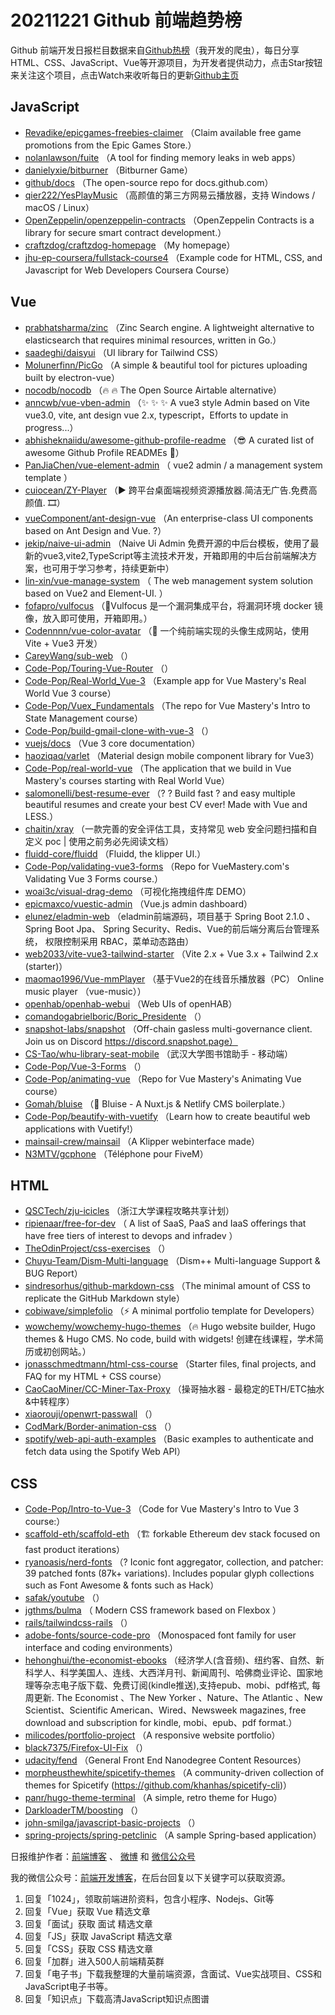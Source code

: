 # 20211221 Github 前端趋势榜

Github 前端开发日报栏目数据来自[Github热榜](https://github.qdkfweb.cn/)（我开发的爬虫），每日分享HTML、CSS、JavaScript、Vue等开源项目，为开发者提供动力，点击Star按钮来关注这个项目，点击Watch来收听每日的更新[Github主页](https://github.com/kujian/githubTrending)
## JavaScript

* [Revadike/epicgames-freebies-claimer](https://github.com/Revadike/epicgames-freebies-claimer) （Claim available free game promotions from the Epic Games Store.）
* [nolanlawson/fuite](https://github.com/nolanlawson/fuite) （A tool for finding memory leaks in web apps）
* [danielyxie/bitburner](https://github.com/danielyxie/bitburner) （Bitburner Game）
* [github/docs](https://github.com/github/docs) （The open-source repo for docs.github.com）
* [qier222/YesPlayMusic](https://github.com/qier222/YesPlayMusic) （高颜值的第三方网易云播放器，支持 Windows / macOS / Linux）
* [OpenZeppelin/openzeppelin-contracts](https://github.com/OpenZeppelin/openzeppelin-contracts) （OpenZeppelin Contracts is a library for secure smart contract development.）
* [craftzdog/craftzdog-homepage](https://github.com/craftzdog/craftzdog-homepage) （My homepage）
* [jhu-ep-coursera/fullstack-course4](https://github.com/jhu-ep-coursera/fullstack-course4) （Example code for HTML, CSS, and Javascript for Web Developers Coursera Course）

## Vue

* [prabhatsharma/zinc](https://github.com/prabhatsharma/zinc) （Zinc Search engine. A lightweight alternative to elasticsearch that requires minimal resources, written in Go.）
* [saadeghi/daisyui](https://github.com/saadeghi/daisyui) （UI library for Tailwind CSS）
* [Molunerfinn/PicGo](https://github.com/Molunerfinn/PicGo) （A simple &amp; beautiful tool for pictures uploading built by electron-vue）
* [nocodb/nocodb](https://github.com/nocodb/nocodb) （&#x1f525; &#x1f525; The Open Source Airtable alternative）
* [anncwb/vue-vben-admin](https://github.com/anncwb/vue-vben-admin) （&#x2728; &#x2728; &#x2728; A vue3 style Admin based on Vite vue3.0, vite, ant design vue 2.x, typescript，Efforts to update in progress...）
* [abhisheknaiidu/awesome-github-profile-readme](https://github.com/abhisheknaiidu/awesome-github-profile-readme) （&#x1f60e; A curated list of awesome Github Profile READMEs &#x1f4dd;）
* [PanJiaChen/vue-element-admin](https://github.com/PanJiaChen/vue-element-admin) （
        vue2 admin / a management system template
      ）
* [cuiocean/ZY-Player](https://github.com/cuiocean/ZY-Player) （&#x25b6;&#xfe0f; 跨平台桌面端视频资源播放器.简洁无广告.免费高颜值. &#x1f39e;）
* [vueComponent/ant-design-vue](https://github.com/vueComponent/ant-design-vue) （An enterprise-class UI components based on Ant Design and Vue. ?）
* [jekip/naive-ui-admin](https://github.com/jekip/naive-ui-admin) （Naive Ui Admin 免费开源的中后台模板，使用了最新的vue3,vite2,TypeScript等主流技术开发，开箱即用的中后台前端解决方案，也可用于学习参考，持续更新中）
* [lin-xin/vue-manage-system](https://github.com/lin-xin/vue-manage-system) （
        The web management system solution based on Vue2 and Element-UI.
      ）
* [fofapro/vulfocus](https://github.com/fofapro/vulfocus) （&#x1f680;Vulfocus 是一个漏洞集成平台，将漏洞环境 docker 镜像，放入即可使用，开箱即用。）
* [Codennnn/vue-color-avatar](https://github.com/Codennnn/vue-color-avatar) （&#x1f973; 一个纯前端实现的头像生成网站，使用 Vite + Vue3 开发）
* [CareyWang/sub-web](https://github.com/CareyWang/sub-web) （）
* [Code-Pop/Touring-Vue-Router](https://github.com/Code-Pop/Touring-Vue-Router) （）
* [Code-Pop/Real-World_Vue-3](https://github.com/Code-Pop/Real-World_Vue-3) （Example app for Vue Mastery's Real World Vue 3 course）
* [Code-Pop/Vuex_Fundamentals](https://github.com/Code-Pop/Vuex_Fundamentals) （The repo for Vue Mastery's Intro to State Management course）
* [Code-Pop/build-gmail-clone-with-vue-3](https://github.com/Code-Pop/build-gmail-clone-with-vue-3) （）
* [vuejs/docs](https://github.com/vuejs/docs) （Vue 3 core documentation）
* [haoziqaq/varlet](https://github.com/haoziqaq/varlet) （Material design mobile component library for Vue3）
* [Code-Pop/real-world-vue](https://github.com/Code-Pop/real-world-vue) （The application that we build in Vue Mastery's courses starting with Real World Vue）
* [salomonelli/best-resume-ever](https://github.com/salomonelli/best-resume-ever) （? ? Build fast ? and easy multiple beautiful resumes and create your best CV ever! Made with Vue and LESS.）
* [chaitin/xray](https://github.com/chaitin/xray) （一款完善的安全评估工具，支持常见 web 安全问题扫描和自定义 poc | 使用之前务必先阅读文档）
* [fluidd-core/fluidd](https://github.com/fluidd-core/fluidd) （Fluidd, the klipper UI.）
* [Code-Pop/validating-vue3-forms](https://github.com/Code-Pop/validating-vue3-forms) （Repo for VueMastery.com's Validating Vue 3 Forms course.）
* [woai3c/visual-drag-demo](https://github.com/woai3c/visual-drag-demo) （可视化拖拽组件库 DEMO）
* [epicmaxco/vuestic-admin](https://github.com/epicmaxco/vuestic-admin) （Vue.js admin dashboard）
* [elunez/eladmin-web](https://github.com/elunez/eladmin-web) （eladmin前端源码，项目基于 Spring Boot 2.1.0 、 Spring Boot Jpa、 Spring Security、Redis、Vue的前后端分离后台管理系统， 权限控制采用 RBAC，菜单动态路由）
* [web2033/vite-vue3-tailwind-starter](https://github.com/web2033/vite-vue3-tailwind-starter) （Vite 2.x + Vue 3.x + Tailwind 2.x (starter)）
* [maomao1996/Vue-mmPlayer](https://github.com/maomao1996/Vue-mmPlayer) （基于Vue2的在线音乐播放器（PC） Online music player （vue-music））
* [openhab/openhab-webui](https://github.com/openhab/openhab-webui) （Web UIs of openHAB）
* [comandogabrielboric/Boric_Presidente](https://github.com/comandogabrielboric/Boric_Presidente) （）
* [snapshot-labs/snapshot](https://github.com/snapshot-labs/snapshot) （Off-chain gasless multi-governance client. Join us on Discord https://discord.snapshot.page）
* [CS-Tao/whu-library-seat-mobile](https://github.com/CS-Tao/whu-library-seat-mobile) （武汉大学图书馆助手 - 移动端）
* [Code-Pop/Vue-3-Forms](https://github.com/Code-Pop/Vue-3-Forms) （）
* [Code-Pop/animating-vue](https://github.com/Code-Pop/animating-vue) （Repo for Vue Mastery's Animating Vue course）
* [Gomah/bluise](https://github.com/Gomah/bluise) （&#x1f344; Bluise - A Nuxt.js &amp; Netlify CMS boilerplate.）
* [Code-Pop/beautify-with-vuetify](https://github.com/Code-Pop/beautify-with-vuetify) （Learn how to create beautiful web applications with Vuetify!）
* [mainsail-crew/mainsail](https://github.com/mainsail-crew/mainsail) （A Klipper webinterface made）
* [N3MTV/gcphone](https://github.com/N3MTV/gcphone) （Téléphone pour FiveM）

## HTML

* [QSCTech/zju-icicles](https://github.com/QSCTech/zju-icicles) （浙江大学课程攻略共享计划）
* [ripienaar/free-for-dev](https://github.com/ripienaar/free-for-dev) （
        A list of SaaS, PaaS and IaaS offerings that have free tiers of interest to devops and infradev
      ）
* [TheOdinProject/css-exercises](https://github.com/TheOdinProject/css-exercises) （）
* [Chuyu-Team/Dism-Multi-language](https://github.com/Chuyu-Team/Dism-Multi-language) （Dism++ Multi-language Support &amp; BUG Report）
* [sindresorhus/github-markdown-css](https://github.com/sindresorhus/github-markdown-css) （The minimal amount of CSS to replicate the GitHub Markdown style）
* [cobiwave/simplefolio](https://github.com/cobiwave/simplefolio) （&#x26a1;&#xfe0f; A minimal portfolio template for Developers）
* [wowchemy/wowchemy-hugo-themes](https://github.com/wowchemy/wowchemy-hugo-themes) （&#x1f525; Hugo website builder, Hugo themes &amp; Hugo CMS. No code, build with widgets! 创建在线课程，学术简历或初创网站。）
* [jonasschmedtmann/html-css-course](https://github.com/jonasschmedtmann/html-css-course) （Starter files, final projects, and FAQ for my HTML + CSS course）
* [CaoCaoMiner/CC-Miner-Tax-Proxy](https://github.com/CaoCaoMiner/CC-Miner-Tax-Proxy) （操哥抽水器 - 最稳定的ETH/ETC抽水&amp;中转程序）
* [xiaorouji/openwrt-passwall](https://github.com/xiaorouji/openwrt-passwall) （）
* [CodMark/Border-animation-css](https://github.com/CodMark/Border-animation-css) （）
* [spotify/web-api-auth-examples](https://github.com/spotify/web-api-auth-examples) （Basic examples to authenticate and fetch data using the Spotify Web API）

## CSS

* [Code-Pop/Intro-to-Vue-3](https://github.com/Code-Pop/Intro-to-Vue-3) （Code for Vue Mastery's Intro to Vue 3 course:）
* [scaffold-eth/scaffold-eth](https://github.com/scaffold-eth/scaffold-eth) （&#x1f3d7; forkable Ethereum dev stack focused on fast product iterations）
* [ryanoasis/nerd-fonts](https://github.com/ryanoasis/nerd-fonts) （? Iconic font aggregator, collection, and patcher: 39 patched fonts (87k+ variations). Includes popular glyph collections such as Font Awesome &amp; fonts such as Hack）
* [safak/youtube](https://github.com/safak/youtube) （）
* [jgthms/bulma](https://github.com/jgthms/bulma) （
        Modern CSS framework based on Flexbox
      ）
* [rails/tailwindcss-rails](https://github.com/rails/tailwindcss-rails) （）
* [adobe-fonts/source-code-pro](https://github.com/adobe-fonts/source-code-pro) （Monospaced font family for user interface and coding environments）
* [hehonghui/the-economist-ebooks](https://github.com/hehonghui/the-economist-ebooks) （经济学人(含音频)、纽约客、自然、新科学人、科学美国人、连线、大西洋月刊、新闻周刊、哈佛商业评论、国家地理等杂志电子版下载、免费订阅(kindle推送),支持epub、mobi、pdf格式, 每周更新. The Economist 、The New Yorker 、Nature、The Atlantic 、New Scientist、Scientific American、Wired、Newsweek magazines, free download and subscription for kindle, mobi、epub、pdf format.）
* [milicodes/portfolio-project](https://github.com/milicodes/portfolio-project) （A responsive website portfolio）
* [black7375/Firefox-UI-Fix](https://github.com/black7375/Firefox-UI-Fix) （）
* [udacity/fend](https://github.com/udacity/fend) （General Front End Nanodegree Content Resources）
* [morpheusthewhite/spicetify-themes](https://github.com/morpheusthewhite/spicetify-themes) （A community-driven collection of themes for Spicetify (https://github.com/khanhas/spicetify-cli)）
* [panr/hugo-theme-terminal](https://github.com/panr/hugo-theme-terminal) （A simple, retro theme for Hugo）
* [DarkloaderTM/boosting](https://github.com/DarkloaderTM/boosting) （）
* [john-smilga/javascript-basic-projects](https://github.com/john-smilga/javascript-basic-projects) （）
* [spring-projects/spring-petclinic](https://github.com/spring-projects/spring-petclinic) （A sample Spring-based application）


日报维护作者：[前端博客](https://qdkfweb.cn/) 、 [微博](https://qdkfweb.cn/go/weibo) 和 [微信公众号](https://open.weixin.qq.com/qr/code?username=caibaojian_com)

我的微信公众号：[前端开发博客](https://open.weixin.qq.com/qr/code?username=caibaojian_com)，在后台回复以下关键字可以获取资源。

1. 回复「1024」，领取前端进阶资料，包含小程序、Nodejs、Git等
2. 回复「Vue」获取 Vue 精选文章
3. 回复「面试」获取 面试 精选文章
4. 回复「JS」获取 JavaScript 精选文章
5. 回复「CSS」获取 CSS 精选文章
6. 回复「加群」进入500人前端精英群
7. 回复「电子书」下载我整理的大量前端资源，含面试、Vue实战项目、CSS和JavaScript电子书等。
8. 回复「知识点」下载高清JavaScript知识点图谱